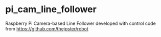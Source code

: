 pi_cam_line_follower
====================

Raspberry Pi Camera-based Line Follower developed with control code from https://github.com/thejpster/robot
